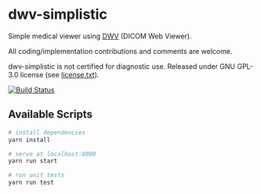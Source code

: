 # dwv-simplistic

Simple medical viewer using [DWV](https://github.com/ivmartel/dwv) (DICOM Web Viewer).

All coding/implementation contributions and comments are welcome.

dwv-simplistic is not certified for diagnostic use. Released under GNU GPL-3.0 license (see [license.txt](license.txt)).

[![Build Status](https://travis-ci.org/ivmartel/dwv-simplistic.svg?branch=master)](https://travis-ci.org/ivmartel/dwv-simplistic)

## Available Scripts

``` bash
# install dependencies
yarn install

# serve at localhost:8080
yarn run start

# run unit tests
yarn run test
```
